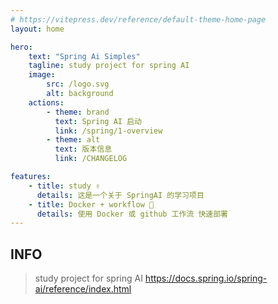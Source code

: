 ```yaml
---
# https://vitepress.dev/reference/default-theme-home-page
layout: home

hero:
    text: "Spring Ai Simples"
    tagline: study project for spring AI
    image:
        src: /logo.svg
        alt: background
    actions:
        - theme: brand
          text: Spring AI 启动
          link: /spring/1-overview
        - theme: alt
          text: 版本信息
          link: /CHANGELOG

features:
    - title: study ✌️
      details: 这是一个关于 SpringAI 的学习项目
    - title: Docker + workflow 🔨
      details: 使用 Docker 或 github 工作流 快速部署
---
```


## INFO

> study project for spring AI https://docs.spring.io/spring-ai/reference/index.html